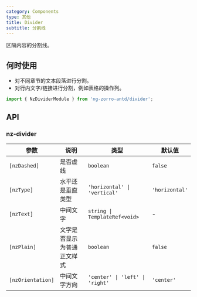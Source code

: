 ```yaml
---
category: Components
type: 其他
title: Divider
subtitle: 分割线
---
```


区隔内容的分割线。

## 何时使用

- 对不同章节的文本段落进行分割。
- 对行内文字/链接进行分割，例如表格的操作列。

```ts
import { NzDividerModule } from 'ng-zorro-antd/divider';
```

## API

### nz-divider

| 参数 | 说明 | 类型 | 默认值 |
| --- | --- | --- | --- |
| `[nzDashed]` | 是否虚线 | `boolean` | `false` |
| `[nzType]` | 水平还是垂直类型 | `'horizontal' \| 'vertical'` | `'horizontal'` |
| `[nzText]` | 中间文字 | `string \| TemplateRef<void>` | - |
| `[nzPlain]` | 文字是否显示为普通正文样式	 | `boolean` | `false` |
| `[nzOrientation]` | 中间文字方向 | `'center' \| 'left' \| 'right'` | `'center'` |
